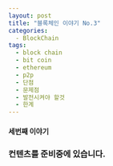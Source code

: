 ```yaml
---
layout: post
title: "블록체인 이야기 No.3"
categories:
  - BlockChain
tags:
  - block chain
  - bit coin
  - ethereum
  - p2p
  - 단점
  - 문제점
  - 발전시켜야 할것 
  - 한계  
---
```


#### 세번째 이야기
### 컨텐츠를 준비중에 있습니다. 
